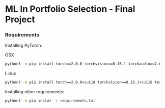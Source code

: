 # ML In Portfolio Selection - Final Project

### Requirements

Installing PyTorch:

OSX
```bash
python3 -m pip install torch==2.0.0 torchvision==0.15.1 torchaudio==2.0.1
```

Linux
```bash
python3 -m pip install torch==2.0.0+cu118 torchvision==0.15.1+cu118 torchaudio==2.0.1 --index-url https://download.pytorch.org/whl/cu118
```

Installing other requirements:
```bash
python3 -m pip instal -r requirements.txt
```
